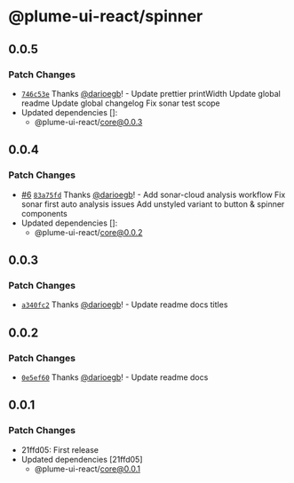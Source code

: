 # @plume-ui-react/spinner

## 0.0.5

### Patch Changes

- [`746c53e`](https://github.com/darioegb/plume-ui-react/commit/746c53ec024dd732c78b732bca51b759a5b9eb0b) Thanks [@darioegb](https://github.com/darioegb)! - Update prettier printWidth
  Update global readme
  Update global changelog
  Fix sonar test scope
- Updated dependencies []:
  - @plume-ui-react/core@0.0.3

## 0.0.4

### Patch Changes

- [#6](https://github.com/darioegb/plume-ui-react/pull/6) [`83a75fd`](https://github.com/darioegb/plume-ui-react/commit/83a75fd485c9afb07ac0093d6204d1af9a484384) Thanks [@darioegb](https://github.com/darioegb)! - Add sonar-cloud analysis workflow
  Fix sonar first auto analysis issues
  Add unstyled variant to button & spinner components
- Updated dependencies []:
  - @plume-ui-react/core@0.0.2

## 0.0.3

### Patch Changes

- [`a340fc2`](https://github.com/darioegb/plume-ui-react/commit/a340fc2db02a0c5346a298dcd09f1f9bc2bc7259) Thanks [@darioegb](https://github.com/darioegb)! - Update readme docs titles

## 0.0.2

### Patch Changes

- [`0e5ef60`](https://github.com/darioegb/plume-ui-react/commit/0e5ef6088913e489e90d58d5e767bdd236f9e97d) Thanks [@darioegb](https://github.com/darioegb)! - Update readme docs

## 0.0.1

### Patch Changes

- 21ffd05: First release
- Updated dependencies [21ffd05]
  - @plume-ui-react/core@0.0.1
